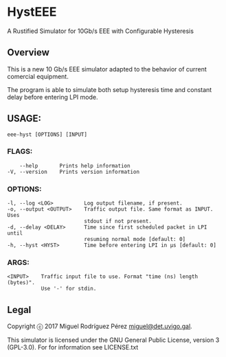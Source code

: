 HystEEE
=======

A Rustified Simulator for 10Gb/s EEE with Configurable Hysteresis

## Overview

This is a new 10 Gb/s EEE simulator adapted to the behavior of current comercial equipment.

The program is able to simulate both setup hysteresis time and constant delay
before entering LPI mode.

## USAGE:
    eee-hyst [OPTIONS] [INPUT]

### FLAGS:
        --help       Prints help information
    -V, --version    Prints version information

### OPTIONS:
    -l, --log <LOG>          Log output filename, if present.
    -o, --output <OUTPUT>    Traffic output file. Same format as INPUT. Uses
                             stdout if not present.
    -d, --delay <DELAY>      Time since first scheduled packet in LPI until
                             resuming normal mode [default: 0]
    -h, --hyst <HYST>        Time before entering LPI in µs [default: 0]

### ARGS:
    <INPUT>    Traffic input file to use. Format "time (ns) length (bytes)".
               Use '-' for stdin.

## Legal

Copyright ⓒ 2017 Miguel Rodríguez Pérez <miguel@det.uvigo.gal>.

This simulator is licensed under the GNU General Public License, version 3 (GPL-3.0). For for information see LICENSE.txt
